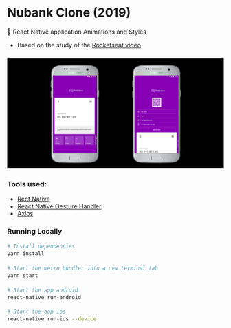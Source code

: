# Nubank Clone (2019)

:iphone: React Native application Animations and Styles

- Based on the study of the [Rocketseat video](https://www.youtube.com/watch?v=DDm0M_rZLJo&t=1048s)

###

![Realm](./.github/assets/relirk-nubank-mobile.png)

### Tools used:

- [Rect Native](https://reactnative.dev/)
- [React Native Gesture Handler](https://github.com/software-mansion/react-native-gesture-handler)
- [Axios](https://github.com/axios/axios)

### Running Locally

```sh
# Install dependencies
yarn install

# Start the metro bundler into a new terminal tab
yarn start

# Start the app android
react-native run-android

# Start the app ios
react-native run-ios --device
```
